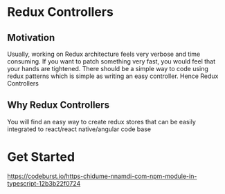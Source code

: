 # Redux Controllers

## Motivation
Usually, working on Redux architecture feels very verbose and time consuming. If you want to patch something very fast, you would feel that your hands are tightened. There should be a simple way to code using redux patterns which is simple as writing an easy controller. Hence Redux Controllers

## Why Redux Controllers
You will find an easy way to create redux stores that can be easily integrated to react/react native/angular code base

# Get Started

https://codeburst.io/https-chidume-nnamdi-com-npm-module-in-typescript-12b3b22f0724



